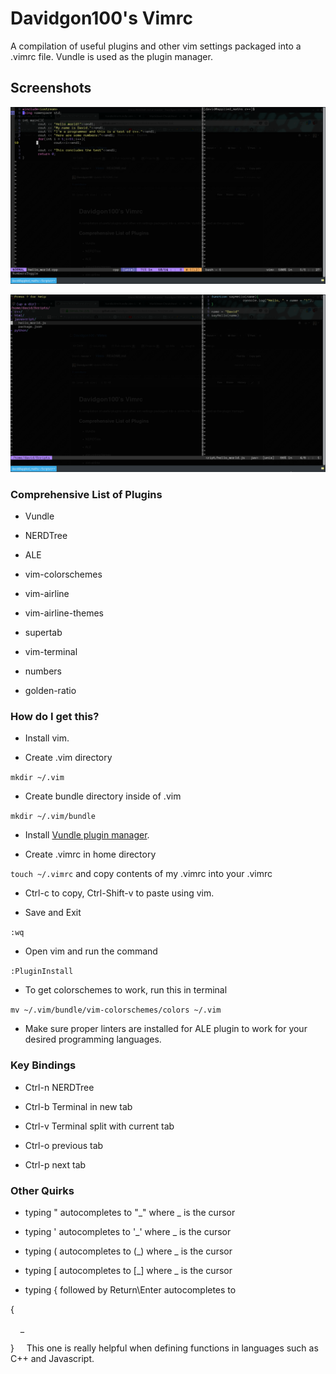 # Davidgon100's Vimrc

A compilation of useful plugins and other vim settings packaged into a .vimrc file. Vundle is used as the plugin manager.

## Screenshots
![All Text](/Screenshot/1.png?raw=true)

![All Text](/Screenshot/2.png?raw=true)

### Comprehensive List of Plugins

* Vundle

* NERDTree

* ALE

* vim-colorschemes

* vim-airline

* vim-airline-themes

* supertab

* vim-terminal

* numbers

* golden-ratio

### How do I get this?

* Install vim.

* Create .vim directory

`mkdir ~/.vim`

* Create bundle directory inside of .vim

`mkdir ~/.vim/bundle`

* Install [Vundle plugin manager](https://github.com/VundleVim/Vundle.vim).

* Create .vimrc in home directory 

`touch ~/.vimrc` and copy contents of my .vimrc into your .vimrc

* Ctrl-c to copy, Ctrl-Shift-v to paste using vim.

* Save and Exit

`:wq`

* Open vim and run the command

`:PluginInstall`

* To get colorschemes to work, run this in terminal

`mv ~/.vim/bundle/vim-colorschemes/colors ~/.vim`

* Make sure proper linters are installed for ALE plugin to work for your desired programming languages.

### Key Bindings

* Ctrl-n NERDTree

* Ctrl-b Terminal in new tab

* Ctrl-v Terminal split with current tab

* Ctrl-o previous tab

* Ctrl-p next tab

### Other Quirks

* typing " autocompletes to "_" where _ is the cursor

* typing ' autocompletes to '_' where _ is the cursor

* typing ( autocompletes to (_) where _ is the cursor

* typing [ autocompletes to [_] where _ is the cursor

* typing { followed by Return\Enter autocompletes to 

{
 
&nbsp;&nbsp;&nbsp;&nbsp;_

} &nbsp;&nbsp;&nbsp;&nbsp;This one is really helpful when defining functions in languages such as C++ and Javascript.
